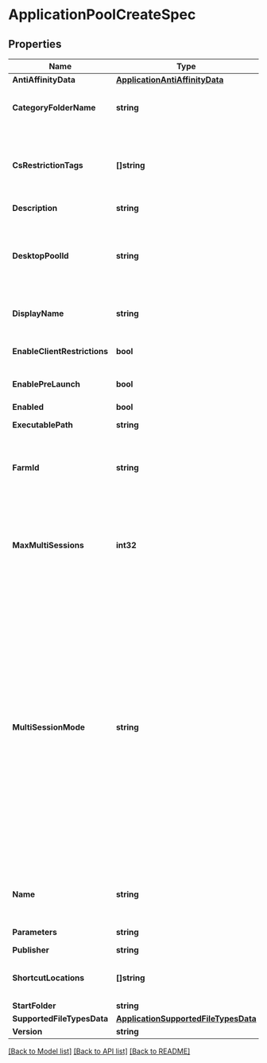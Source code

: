 # ApplicationPoolCreateSpec

## Properties

Name | Type | Description | Notes
------------ | ------------- | ------------- | -------------
**AntiAffinityData** | [**ApplicationAntiAffinityData**](ApplicationAntiAffinityData.md) |  | [optional] 
**CategoryFolderName** | **string** | Name of the category folder in the user&#39;s OS containing a shortcut to the application. Unset if the application does not belong to a category. | [optional] 
**CsRestrictionTags** | **[]string** | Connection server restrictions. Application pool can be accessed from only those connection server instances that have a matching tag in this list. Null or empty list means that the application pool can be accessed from any connection server. | [optional] 
**Description** | **string** | Notes about the application pool. | [optional] 
**DesktopPoolId** | **string** | ID of the desktop pool from which this application pool is to be created. Once an application pool is created from a desktop pool, it is always associated with that desktop pool, and cannot be removed from the desktop pool, or added to another desktop pool. Either this or farm id should be set. | [optional] 
**DisplayName** | **string** | The display name is the name that users will see in Horizon client. If the display name is left blank, it defaults to name. | [optional] 
**EnableClientRestrictions** | **bool** | Indicates whether client restrictions are to be applied to application pool. Currently it is valid for application pool created from farm. Default value is false. | [optional] 
**EnablePreLaunch** | **bool** | Whether to pre-launch the application. Default value is false. | [optional] 
**Enabled** | **bool** | Indicates whether the application pool is enabled. Default value is true | [optional] 
**ExecutablePath** | **string** | Path to application executable. | 
**FarmId** | **string** | ID of the farm from which this application pool is to be created. Once an application pool is created from a farm, it is always associated with that farm, and cannot be removed from the farm, or added to another farm. Either this or desktop pool id should be set. | [optional] 
**MaxMultiSessions** | **int32** | Maximum number of multi-sessions a user can have in this application pool. This property is required if multi-session mode is set to \&quot;ENABLED_DEFAULT_OFF\&quot;, \&quot;ENABLED_DEFAULT_ON\&quot;, or \&quot;ENABLED_ENFORCED\&quot;Default value is 1. | [optional] 
**MultiSessionMode** | **string** | Multi-session mode for the application pool. An application launched in multi-session mode does not support reconnect behavior when user logs in from a different client instance. Multi-session mode should be disabled when pre-launch is enabled.Default value is \&quot;DISABLED\&quot; * DISABLED: Multi-session is not supported for this application. * ENABLED_DEFAULT_OFF: Multi-session is supported for this application but is disabled by default. The client would need to explicitly request multi-session launch, if wanted. If a legacy client is used, this will always result in a single-session application launch. * ENABLED_DEFAULT_ON: Multi-session mode is supported for this application and is enabled by default. The client can request explicitly for single-session launch, if wanted. If a legacy client is used, this will always result in a multi-session application launch. * ENABLED_ENFORCED: Multi-session is supported for this application and it is enforced. The client can not select to launch this application as a single-session application. | [optional] 
**Name** | **string** | The application pool name is the unique identifier used to identify this application pool. This property must contain only alphanumerics, underscores, and dashes. The maximum length is 64 characters. | 
**Parameters** | **string** | Parameters to pass to application when launching. | [optional] 
**Publisher** | **string** | Application publisher | [optional] 
**ShortcutLocations** | **[]string** | Locations of the category folder in the user&#39;s OS containing a shortcut to the desktop. The value must be set if category folder name is provided. | [optional] 
**StartFolder** | **string** | Starting folder for application | [optional] 
**SupportedFileTypesData** | [**ApplicationSupportedFileTypesData**](ApplicationSupportedFileTypesData.md) |  | [optional] 
**Version** | **string** | Application version. | [optional] 

[[Back to Model list]](../README.md#documentation-for-models) [[Back to API list]](../README.md#documentation-for-api-endpoints) [[Back to README]](../README.md)


